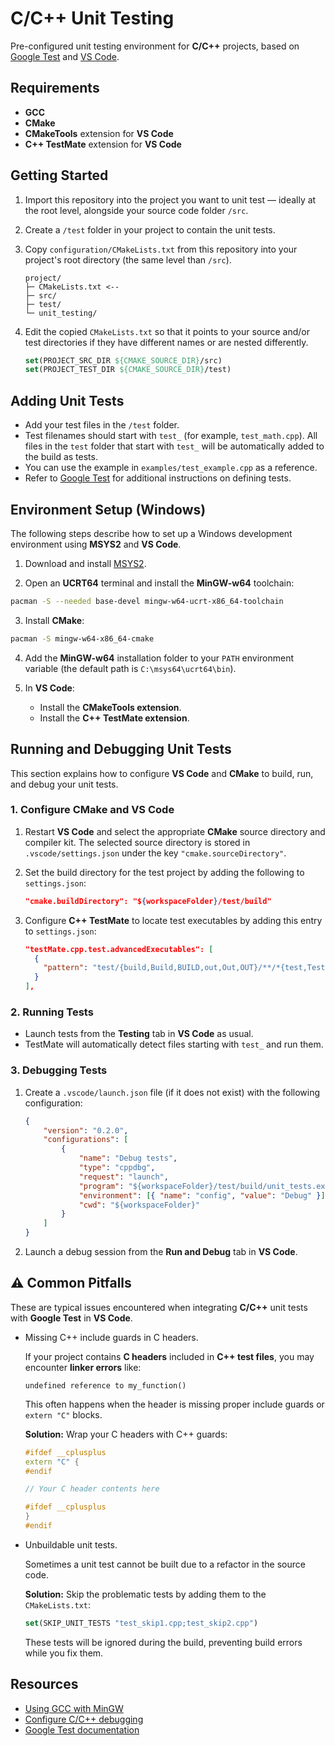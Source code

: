 # C/C++ Unit Testing

Pre-configured unit testing environment for **C/C++** projects, based on [Google Test](https://github.com/google/googletest) and [VS Code](https://code.visualstudio.com/).

## Requirements

* **GCC**
* **CMake**
* **CMakeTools** extension for **VS Code**
* **C++ TestMate** extension for **VS Code**

## Getting Started
1. Import this repository into the project you want to unit test — ideally at the root level, alongside your source code folder `/src`.

2. Create a `/test` folder in your project to contain the unit tests.

3. Copy `configuration/CMakeLists.txt` from this repository into your project's root directory (the same level than `/src`).

    ```
    project/
    ├─ CMakeLists.txt <--
    ├─ src/
    ├─ test/
    └─ unit_testing/
    ```

4. Edit the copied `CMakeLists.txt` so that it points to your source and/or test directories if they have different names or are nested differently.

    ```cmake
    set(PROJECT_SRC_DIR ${CMAKE_SOURCE_DIR}/src)
    set(PROJECT_TEST_DIR ${CMAKE_SOURCE_DIR}/test)
    ```

## Adding Unit Tests

* Add your test files in the `/test` folder.
* Test filenames should start with `test_` (for example, `test_math.cpp`). All files in the `test` folder that start with `test_` will be automatically added to the build as tests.
* You can use the example in `examples/test_example.cpp` as a reference.
* Refer to [Google Test](https://google.github.io/googletest/) for additional instructions on defining tests.

## Environment Setup (Windows)
The following steps describe how to set up a Windows development environment using **MSYS2** and **VS Code**.

1. Download and install [MSYS2](https://www.msys2.org/).

2. Open an **UCRT64** terminal and install the **MinGW-w64** toolchain:

```bash
pacman -S --needed base-devel mingw-w64-ucrt-x86_64-toolchain
```

3. Install **CMake**:

```bash
pacman -S mingw-w64-x86_64-cmake
```

4. Add the **MinGW-w64** installation folder to your `PATH` environment variable (the default path is `C:\msys64\ucrt64\bin`).

5. In **VS Code**:
    - Install the **CMakeTools extension**.
    - Install the **C++ TestMate extension**.

## Running and Debugging Unit Tests

This section explains how to configure **VS Code** and **CMake** to build, run, and debug your unit tests.

### 1. Configure CMake and VS Code

1. Restart **VS Code** and select the appropriate **CMake** source directory and compiler kit.
   The selected source directory is stored in `.vscode/settings.json` under the key `"cmake.sourceDirectory"`.

2. Set the build directory for the test project by adding the following to `settings.json`:

    ```json
    "cmake.buildDirectory": "${workspaceFolder}/test/build"
    ```

3. Configure **C++ TestMate** to locate test executables by adding this entry to `settings.json`:

    ```json
    "testMate.cpp.test.advancedExecutables": [
      {
        "pattern": "test/{build,Build,BUILD,out,Out,OUT}/**/*{test,Test,TEST}*"
      }
    ],
    ```

### 2. Running Tests

- Launch tests from the **Testing** tab in **VS Code** as usual.
- TestMate will automatically detect files starting with `test_` and run them.

### 3. Debugging Tests

1. Create a `.vscode/launch.json` file (if it does not exist) with the following configuration:

    ```json
    {
        "version": "0.2.0",
        "configurations": [
            {
                "name": "Debug tests",
                "type": "cppdbg",
                "request": "launch",
                "program": "${workspaceFolder}/test/build/unit_tests.exe",
                "environment": [{ "name": "config", "value": "Debug" }],
                "cwd": "${workspaceFolder}"
            }
        ]
    }
    ```

2. Launch a debug session from the **Run and Debug** tab in **VS Code**.

## ⚠️ Common Pitfalls

These are typical issues encountered when integrating **C/C++** unit tests with **Google Test** in **VS Code**.

* Missing C++ include guards in C headers.

    If your project contains **C headers** included in **C++ test files**, you may encounter **linker errors** like:

    ```text
    undefined reference to my_function()
    ```

    This often happens when the header is missing proper include guards or `extern "C"` blocks.

    **Solution:** Wrap your C headers with C++ guards:

    ```cpp
    #ifdef __cplusplus
    extern "C" {
    #endif

    // Your C header contents here

    #ifdef __cplusplus
    }
    #endif
    ```

* Unbuildable unit tests.

    Sometimes a unit test cannot be built due to a refactor in the source code.

    **Solution:** Skip the problematic tests by adding them to the `CMakeLists.txt`:

    ```cmake
    set(SKIP_UNIT_TESTS "test_skip1.cpp;test_skip2.cpp")
    ```

    These tests will be ignored during the build, preventing build errors while you fix them.

## Resources

* [Using GCC with MinGW](https://code.visualstudio.com/docs/cpp/config-mingw)
* [Configure C/C++ debugging](https://code.visualstudio.com/docs/cpp/launch-json-reference)
* [Google Test documentation](https://google.github.io/googletest/)
